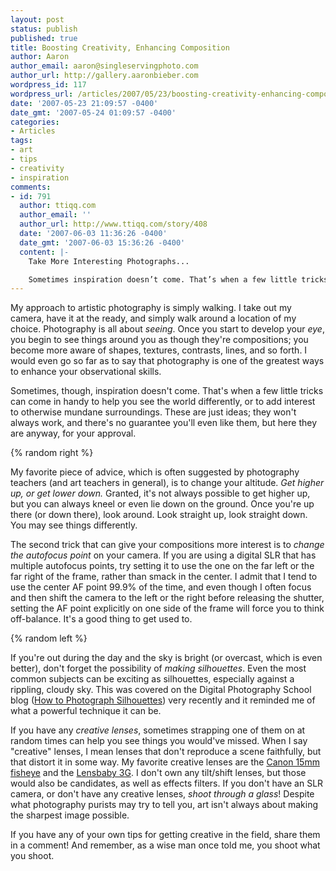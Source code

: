 ```yaml
---
layout: post
status: publish
published: true
title: Boosting Creativity, Enhancing Composition
author: Aaron
author_email: aaron@singleservingphoto.com
author_url: http://gallery.aaronbieber.com
wordpress_id: 117
wordpress_url: /articles/2007/05/23/boosting-creativity-enhancing-composition/
date: '2007-05-23 21:09:57 -0400'
date_gmt: '2007-05-24 01:09:57 -0400'
categories:
- Articles
tags:
- art
- tips
- creativity
- inspiration
comments:
- id: 791
  author: ttiqq.com
  author_email: ''
  author_url: http://www.ttiqq.com/story/408
  date: '2007-06-03 11:36:26 -0400'
  date_gmt: '2007-06-03 15:36:26 -0400'
  content: |-
    Take More Interesting Photographs...

    Sometimes inspiration doesn’t come. That’s when a few little tricks can come in handy to help you see the world differently, or to add interest to otherwise mundane surroundings....
---
```

My approach to artistic photography is simply walking. I take out my
camera, have it at the ready, and simply walk around a location of my
choice. Photography is all about _seeing_. Once you start to develop
your _eye_, you begin to see things around you as though they're
compositions; you become more aware of shapes, textures, contrasts,
lines, and so forth. I would even go so far as to say that photography
is one of the greatest ways to enhance your observational skills.

Sometimes, though, inspiration doesn't come. That's when a few little
tricks can come in handy to help you see the world differently, or to
add interest to otherwise mundane surroundings. These are just ideas;
they won't always work, and there's no guarantee you'll even like them,
but here they are anyway, for your approval.<span id="more"></span><span
id="more-117"></span>

{% random right %}

My favorite piece of advice, which is often suggested by photography
teachers (and art teachers in general), is to change your altitude.
*Get higher up, or get lower down.* Granted, it's not always possible
to get higher up, but you can always kneel or even lie down on the
ground. Once you're up there (or down there), look around. Look straight
up, look straight down. You may see things differently.

The second trick that can give your compositions more interest is to
*change the autofocus point* on your camera. If you are using a
digital SLR that has multiple autofocus points, try setting it to use
the one on the far left or the far right of the frame, rather than smack
in the center. I admit that I tend to use the center AF point 99.9% of
the time, and even though I often focus and then shift the camera to the
left or the right before releasing the shutter, setting the AF point
explicitly on one side of the frame will force you to think off-balance.
It's a good thing to get used to.

{% random left %}

If you're out during the day and the sky is bright (or overcast, which
is even better), don't forget the possibility of *making silhouettes*.
Even the most common subjects can be exciting as silhouettes, especially
against a rippling, cloudy sky. This was covered on the Digital
Photography School blog ([How to Photograph
Silhouettes](http://digital-photography-school.com/blog/how-to-photograph-silhouettes/))
very recently and it reminded me of what a powerful technique it can be.

If you have any *creative lenses*, sometimes strapping one of them on
at random times can help you see things you would've missed. When I say
"creative" lenses, I mean lenses that don't reproduce a scene
faithfully, but that distort it in some way. My favorite creative lenses
are the [Canon 15mm
fisheye](http://www.bhphotovideo.com/c/product/12069-USA/Canon_2535A003_Fisheye_EF_15mm_f_2_8.html)
and the [Lensbaby
3G](http://www.bhphotovideo.com/c/product/459905-REG/Lensbabies_LB3GE1_Lensbaby_3G_Special_Effects.html).
I don't own any tilt/shift lenses, but those would also be candidates,
as well as effects filters. If you don't have an SLR camera, or don't
have any creative lenses, *shoot through a glass*! Despite what
photography purists may try to tell you, art isn't always about making
the sharpest image possible.

If you have any of your own tips for getting creative in the field,
share them in a comment! And remember, as a wise man once told me, you
shoot what you shoot.
